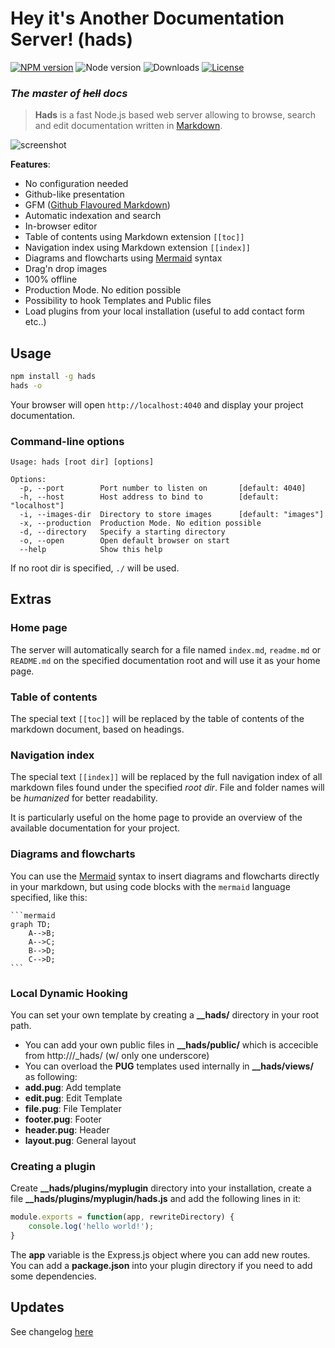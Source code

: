 # Hey it's Another Documentation Server! (hads)

[![NPM version](https://img.shields.io/npm/v/hads.svg)](https://www.npmjs.com/package/hads)
![Node version](https://img.shields.io/node/v/hads.svg)
![Downloads](https://img.shields.io/npm/dm/hads.svg)
[![License](https://img.shields.io/npm/l/hads.svg)](LICENSE)

### *The master of ~~hell~~ docs*

> **Hads** is a fast Node.js based web server allowing to browse, search and edit documentation written in
[Markdown](http://daringfireball.net/projects/markdown/).

![screenshot](https://cloud.githubusercontent.com/assets/593151/24351859/afb0b958-12e7-11e7-8ad4-8655e6b3c1c1.png)

**Features**:

- No configuration needed
- Github-like presentation
- GFM ([Github Flavoured Markdown](https://guides.github.com/features/mastering-markdown/))
- Automatic indexation and search
- In-browser editor
- Table of contents using Markdown extension `[[toc]]`
- Navigation index using Markdown extension `[[index]]`
- Diagrams and flowcharts using [Mermaid](http://knsv.github.io/mermaid/) syntax
- Drag'n drop images
- 100% offline
- Production Mode. No edition possible
- Possibility to hook Templates and Public files
- Load plugins from your local installation (useful to add contact form etc..)

## Usage

```bash
npm install -g hads
hads -o
```

Your browser will open `http://localhost:4040` and display your project documentation.

### Command-line options

```
Usage: hads [root dir] [options]

Options:
  -p, --port        Port number to listen on       [default: 4040]
  -h, --host        Host address to bind to        [default: "localhost"]
  -i, --images-dir  Directory to store images      [default: "images"]
  -x, --production  Production Mode. No edition possible
  -d, --directory   Specify a starting directory 
  -o, --open        Open default browser on start
  --help            Show this help
```

If no root dir is specified, `./` will be used.

## Extras

### Home page

The server will automatically search for a file named `index.md`, `readme.md` or `README.md` on the specified
documentation root and will use it as your home page.

### Table of contents

The special text `[[toc]]` will be replaced by the table of contents of the markdown document, based on headings.

### Navigation index

The special text `[[index]]` will be replaced by the full navigation index of all markdown files found under the
specified *root dir*. File and folder names will be *humanized* for better readability.

It is particularly useful on the home page to provide an overview of the available documentation for your project.

### Diagrams and flowcharts

You can use the [Mermaid](http://knsv.github.io/mermaid/) syntax to insert diagrams and flowcharts directly in your
markdown, but using code blocks with the `mermaid` language specified, like this:


    ```mermaid
    graph TD;
        A-->B;
        A-->C;
        B-->D;
        C-->D;
    ```

### Local Dynamic Hooking

You can set your own template by creating a **__hads/** directory in your root path.

* You can add your own public files in **__hads/public/** which is accecible from http://<domain>/_hads/ (w/ only one underscore)
* You can overload the **PUG** templates used internally in **__hads/views/** as following:
 * **add.pug**: Add template
 * **edit.pug**: Edit Template
 * **file.pug**: File Templater
 * **footer.pug**: Footer
 * **header.pug**: Header
 * **layout.pug**: General layout

### Creating a plugin

Create **__hads/plugins/myplugin** directory into your installation, create a file **__hads/plugins/myplugin/hads.js** and add the following lines in it:

```javascript
module.exports = function(app, rewriteDirectory) {
	console.log('hello world!');
}
```

The **app** variable is the Express.js object where you can add new routes. You can add a **package.json** into your plugin directory if you need to add some dependencies.

## Updates

See changelog [here](CHANGELOG)
